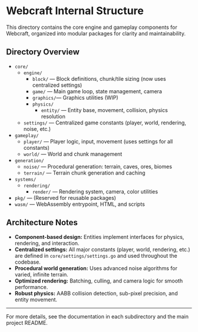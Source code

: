 # Webcraft Internal Structure

This directory contains the core engine and gameplay components for Webcraft, organized into modular packages for clarity and maintainability.

## Directory Overview

- `core/`
  - `engine/`
    - `block/`   — Block definitions, chunk/tile sizing (now uses centralized settings)
    - `game/`    — Main game loop, state management, camera
    - `graphics/`— Graphics utilities (WIP)
    - `physics/`
      - `entity/` — Entity base, movement, collision, physics resolution
  - `settings/`  — Centralized game constants (player, world, rendering, noise, etc.)
- `gameplay/`
  - `player/`    — Player logic, input, movement (uses settings for all constants)
  - `world/`     — World and chunk management
- `generation/`
  - `noise/`     — Procedural generation: terrain, caves, ores, biomes
  - `terrain/`   — Terrain chunk generation and caching
- `systems/`
  - `rendering/`
    - `render/`  — Rendering system, camera, color utilities
- `pkg/`         — (Reserved for reusable packages)
- `wasm/`        — WebAssembly entrypoint, HTML, and scripts

## Architecture Notes

- **Component-based design:** Entities implement interfaces for physics, rendering, and interaction.
- **Centralized settings:** All major constants (player, world, rendering, etc.) are defined in `core/settings/settings.go` and used throughout the codebase.
- **Procedural world generation:** Uses advanced noise algorithms for varied, infinite terrain.
- **Optimized rendering:** Batching, culling, and camera logic for smooth performance.
- **Robust physics:** AABB collision detection, sub-pixel precision, and entity movement.

---

For more details, see the documentation in each subdirectory and the main project README.
